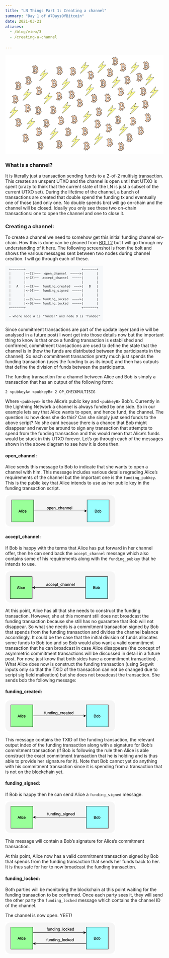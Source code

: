 ```yaml
---
title: "LN Things Part 1: Creating a channel"
summary: "Day 1 of #7DaysOfBitcoin"
date: 2021-03-21
aliases:
  - /blog/view/3
  - /creating-a-channel   

---
```


 ![](/lnThings/btc_ln.png#center)

### What is a channel?

It is literally just a transaction sending funds to a 2-of-2 multisig transaction. This creates an unspent UTXO and the channel is open until that UTXO is spent (crazy to think that the current state of the LN is just a subset of the current UTXO set). During the lifetime of the channel, a bunch of transactions are created that double spend the funding tx and eventually one of those (and only one. No double spends bro) will go on-chain and the channel will be closed. Ideally you only see these two on-chain transactions: one to open the channel and one to close it.

### Creating a channel:

To create a channel we need to somehow get this initial funding channel on-chain. How this is done can be gleaned from [BOLT2] but I will go through my understanding of it here. The following screenshot is from the bolt and shows the various messages sent between two nodes during channel creation. I will go through each of these.

![name](/lnThings/open_chan_msg.png#center)

Since commitment transactions are part of the update layer (and ie will be analysed in a future post) I wont get into those details now but the important thing to know is that once a funding transaction is established and confirmed, commitment transactions are used to define the state that the channel is in (how the funds are distributed between the participants in the channel). So each commitment transaction pretty much just spends the funding transaction (uses the funding tx as its input) and then has outputs that define the division of funds between the participants.

The funding transaction for a channel between Alice and Bob is simply a transaction that has an output of the following form: 

```
2 <pubkeyA> <pubkeyB> 2 OP_CHECKMULTISIG 
```

Where `<pubkeyA>` is the Alice’s public key and `<pubkeyB>` Bob’s. Currently in the Lightning Network a channel is always funded by one side. So in our example lets say that Alice wants to open, and hence fund, the channel. The question is: how does she do this? Can she simply just send funds to the above script? No she cant because there is a chance that Bob might disappear and never be around to sign any transaction that attempts to spend from the funding transaction and this would mean that Alice’s funds would be stuck in this UTXO forever. Let’s go through each of the messages shown in the above diagram to see how it is done then.

#### open_channel:

Alice sends this message to Bob to indicate that she wants to open a channel with him. This message includes various details regrading Alice’s requirements of the channel but the important one is the `funding_pubkey`. This is the public key that Alice intends to use as her public key in the funding transaction script. 

 ![](/lnThings/open_chan.png#center)

#### accept_channel:

If Bob is happy with the terms that Alice has put forward in her channel offer, then he can send back the `accept_channel` message which also contains some of his requirements along with the `funding_pubkey` that he intends to use.

 ![](/lnThings/accept_chan.png#center)

At this point, Alice has all that she needs to construct the funding transaction. However, she at this moment still does not broadcast the funding transaction because she still has no guarantee that Bob will not disappear. So what she needs is a commitment transaction signed by Bob that spends from the funding transaction and divides the channel balance accordingly. It could be the case that the initial division of funds allocates some funds to Bob too and so Bob would also want a valid commitment transaction that he can broadcast in case Alice disappears (the concept of asymmetric commitment transactions will be discussed in detail in a future post. For now, just know that both sides have a commitment transaction) . What Alice does now is construct the funding transaction (using Segwit inputs only so that the TXID of the transaction can not be changed due to script sig field malleation) but she does not broadcast the transaction. She sends bob the following message:

#### funding_created:

 ![](/lnThings/funding_created.png#center)

This message contains the TXID of the funding transaction, the relevant output index of the funding transaction along with a signature for Bob’s commitment transaction (if Bob is following the rule then Alice is able construct the exact commitment transaction that he is holding and is thus able to provide her signature for it). Note that Bob cannot yet do anything with his commitment transaction since it is spending from a transaction that is not on the blockchain yet.

#### funding_signed:

If Bob is happy then he can send Alice a `funding_signed` message.

 ![](/lnThings/funding_signed.png#center)

This message will contain a Bob’s signature for Alice’s commitment transaction.

At this point, Alice now has a valid commitment transaction signed by Bob that spends from the funding transaction that sends her funds back to her. It is thus safe for her to now broadcast the funding transaction.

#### funding_locked:

Both parties will be monitoring the blockchain at this point waiting for the funding transaction to be confirmed. Once each party sees it, they will send the other party the `funding_locked` message which contains the channel ID of the channel. 

The channel is now open. YEET!

 ![](/lnThings/funding_locked.png#center)

[BOLT2]:https://github.com/lightningnetwork/lightning-rfc/blob/master/02-peer-protocol.md


